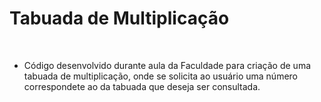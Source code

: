 # Tabuada de Multiplicação

<br>

- Código desenvolvido durante aula da Faculdade para criação de uma tabuada de multiplicação, onde se solicita ao usuário uma número correspondete ao da tabuada que deseja ser consultada.